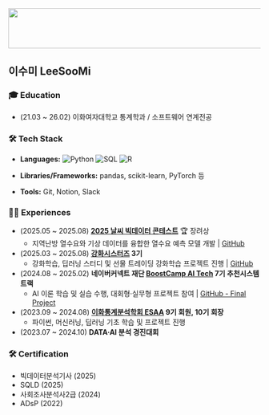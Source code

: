 
<a href="https://github.com/devxb/gitanimals">
  <img
    src="https://render.gitanimals.org/lines/SooMiiii?pet-id=662524907837691860"
    width="600"
    height="80"
  />
</a>
  
## 이수미 LeeSooMi

### 🎓 Education
- (21.03 ~ 26.02) 이화여자대학교 통계학과 / 소프트웨어 연계전공

### 🛠️ Tech Stack
- **Languages:** 
![Python](https://img.shields.io/badge/Python-3776AB?style=flat&logo=python&logoColor=white)
![SQL](https://img.shields.io/badge/SQL-4479A1?style=flat&logo=mysql&logoColor=white)
![R](https://img.shields.io/badge/R-276DC3?style=flat&logo=r&logoColor=white)

- **Libraries/Frameworks:** pandas, scikit-learn, PyTorch 등
- **Tools:** Git, Notion, Slack

### 🏃‍♂️ Experiences
- (2025.05 ~ 2025.08) **[2025 날씨 빅데이터 콘테스트](https://bd.kma.go.kr/contest/main.do)** 🏆 장려상
    - 지역난방 열수요와 기상 데이터를 융합한 열수요 예측 모델 개발 | [GitHub](https://github.com/CheckNanbang/2025-weather-data-contest)
- (2025.03 ~ 2025.08) **[강화시스터즈](https://kanghwasisters.github.io/) 3기**
    - 강화학습, 딥러닝 스터디 및 선물 트레이딩 강화학습 프로젝트 진행 | [GitHub](https://github.com/KanghwaSisters/YOLO-Futures)
- (2024.08 ~ 2025.02) **네이버커넥트 재단 [BoostCamp AI Tech](https://boostcamp.connect.or.kr/guide_ai.html) 7기 추천시스템 트랙**
    - AI 이론 학습 및 실습 수행, 대회형·실무형 프로젝트 참여 | [GitHub - Final Project](https://github.com/boostcampaitech7/level4-recsys-finalproject-hackathon-recsys-04-lv3)
- (2023.09 ~ 2024.08) **[이화통계분석학회 ESAA](https://cafe.naver.com/esaa2019) 9기 회원, 10기 회장**
    - 파이썬, 머신러닝, 딥러닝 기초 학습 및 프로젝트 진행
- (2023.07 ~ 2024.10) **DATA·AI 분석 경진대회**




### 🛠️ Certification
- 빅데이터분석기사 (2025)
- SQLD (2025)
- 사회조사분석사2급 (2024)
- ADsP (2022)

